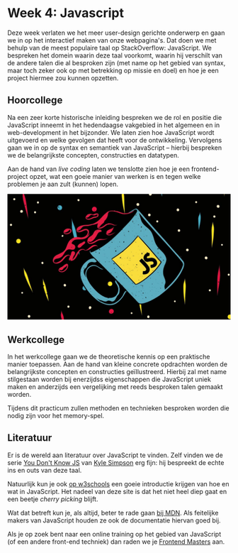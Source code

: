 # Week 4: Javascript

Deze week verlaten we het meer user-design gerichte onderwerp en gaan we in op het interactief maken van onze webpagina's. Dat doen we met behulp van de meest populaire taal op StackOverflow: JavaScript. We bespreken het domein waarin deze taal voorkomt, waarin hij verschilt van de andere talen die al besproken zijn (met name op het gebied van syntax, maar toch zeker ook op met betrekking op missie en doel) en hoe je een project hiermee zou kunnen opzetten.

## Hoorcollege

Na een zeer korte historische inleiding bespreken we de rol en positie die JavaScript inneemt in het hedendaagse vakgebied in het algemeen en in web-development in het bijzonder. We laten zien hoe JavaScript wordt uitgevoerd en welke gevolgen dat heeft voor de ontwikkeling. Vervolgens gaan we in op de syntax en semantiek van JavaScript – hierbij bespreken we de belangrijkste concepten, constructies en datatypen. 

Aan de hand van *live coding* laten we tenslotte zien hoe je een frontend-project opzet, wat een goeie manier van werken is en tegen welke problemen je aan zult (kunnen) lopen.

![Deze week staat JavaScript centraal](../imgs/javascript.jpeg)

## Werkcollege

In het werkcollege gaan we de theoretische kennis op een praktische manier toepassen. Aan de hand van kleine concrete opdrachten worden de belangrijkste concepten en constructies geïllustreerd. Hierbij zal met name stilgestaan worden bij enerzijdss eigenschappen die JavaScript uniek maken en anderzijds een vergelijking met reeds besproken talen gemaakt worden.

Tijdens dit practicum zullen methoden en technieken besproken worden die nodig zijn voor het memory-spel.

## Literatuur

Er is de wereld aan literatuur over JavaScript te vinden. Zelf vinden we de serie [You Don't Know JS](https://github.com/getify/You-Dont-Know-JS) van [Kyle Simpson](https://me.getify.com/) erg fijn: hij bespreekt de echte ins en outs van deze taal. 

Natuurlijk kun je ook [op w3schools](https://www.w3schools.com/js/default.asp) een goeie introductie krijgen van hoe en wat in JavaScript. Het nadeel van deze site is dat het niet heel diep gaat en een beetje *cherry picking* blijft.

Wat dat betreft kun je, als altijd, beter te rade gaan [bij MDN](https://developer.mozilla.org/en-US/docs/Web/javascript). Als feitelijke makers van JavaScript houden ze ook de documentatie hiervan goed bij.

Als je op zoek bent naar een online training op het gebied van JavaScript (of een andere front-end techniek) dan raden we je [Frontend Masters](https://frontendmasters.com/) aan. 